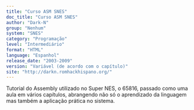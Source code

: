 ```yaml
---
title: "Curso ASM SNES"
doc_title: "Curso ASM SNES"
author: "Dark-N"
group: "Nenhum"
system: "SNES"
category: "Programação"
level: "Intermediário"
format: "HTML"
language: "Espanhol"
release_date: "2003-2009"
version: "Variável (de acordo com o capítulo)"
site: "http://darkn.romhackhispano.org/"
---
```

Tutorial do Assembly utilizado no Super NES, o 65816, passado como uma aula em vários capítulos, abrangendo não só o aprendizado da linguagem mas também a aplicação prática no sistema.